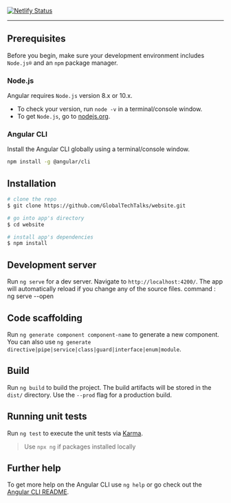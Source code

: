 [![Netlify Status](https://api.netlify.com/api/v1/badges/e2e4fc71-ee1f-423e-8ac0-c774f22cf542/deploy-status)](https://app.netlify.com/sites/lucid-minsky-54b670/deploys)

---

## Prerequisites
Before you begin, make sure your development environment includes `Node.js®` and an `npm` package manager.

### Node.js
Angular requires `Node.js` version 8.x or 10.x.

- To check your version, run `node -v` in a terminal/console window.
- To get `Node.js`, go to [nodejs.org](https://nodejs.org/).

### Angular CLI
Install the Angular CLI globally using a terminal/console window.
```bash
npm install -g @angular/cli
```
## Installation

``` bash
# clone the repo
$ git clone https://github.com/GlobalTechTalks/website.git

# go into app's directory
$ cd website

# install app's dependencies
$ npm install
```
## Development server

Run `ng serve` for a dev server. Navigate to `http://localhost:4200/`. The app will automatically reload if you change any of the source files.
command : ng serve --open

## Code scaffolding

Run `ng generate component component-name` to generate a new component. You can also use `ng generate directive|pipe|service|class|guard|interface|enum|module`.

## Build

Run `ng build` to build the project. The build artifacts will be stored in the `dist/` directory. Use the `--prod` flag for a production build.

## Running unit tests

Run `ng test` to execute the unit tests via [Karma](https://karma-runner.github.io).

> Use `npx ng` if packages installed locally

## Further help


To get more help on the Angular CLI use `ng help` or go check out the [Angular CLI README](https://github.com/angular/angular-cli/blob/master/README.md).
